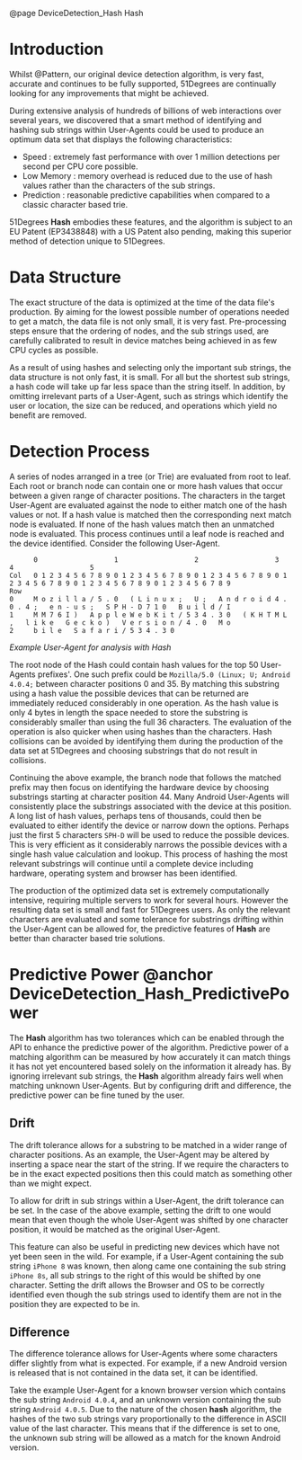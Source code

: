 @page DeviceDetection_Hash Hash

# Introduction
Whilst @Pattern, our original device detection algorithm, is very fast, accurate and continues to be fully supported, 51Degrees are continually looking for any improvements that might be achieved.

During extensive analysis of hundreds of billions of web interactions over several years, we discovered that a smart method of identifying and hashing sub strings within User-Agents could be used to produce an optimum data set that displays the following characteristics:

- Speed : extremely fast performance with over 1 million detections per second per CPU core possible.
- Low Memory : memory overhead is reduced due to the use of hash values rather than the characters of the sub strings.
- Prediction : reasonable predictive capabilities when compared to a classic character based trie.

51Degrees **Hash** embodies these features, and the algorithm is subject to an EU Patent (EP3438848) with a US Patent also pending, making this superior method of detection unique to 51Degrees. 

# Data Structure
The exact structure of the data is optimized at the time of the data file's production. By aiming for the lowest possible number of operations needed to get a match, the data file is not only small, it is very fast. Pre-processing steps ensure that the ordering of nodes, and the sub strings used, are carefully calibrated to result in device matches being achieved in as few CPU cycles as possible.

As a result of using hashes and selecting only the important sub strings, the data structure is not only fast, it is small. For all but the shortest sub strings, a hash code will take up far less space than the string itself. In addition, by omitting irrelevant parts of a User-Agent, such as strings which identify the user or location, the size can be reduced, and operations which yield no benefit are removed.

# Detection Process
A series of nodes arranged in a tree (or Trie) are evaluated from root to leaf. Each root or branch node can contain one or more hash values that occur between a given range of character positions. The characters in the target User-Agent are evaluated against the node to either match one of the hash values or not. If a hash value is matched then the corresponding next match node is evaluated. If none of the hash values match then an unmatched node is evaluated. This process continues until a leaf node is reached and the device identified. Consider the following User-Agent.


```
      0                   1                   2                   3                   4                   5
Col   0 1 2 3 4 5 6 7 8 9 0 1 2 3 4 5 6 7 8 9 0 1 2 3 4 5 6 7 8 9 0 1 2 3 4 5 6 7 8 9 0 1 2 3 4 5 6 7 8 9 0 1 2 3 4 5 6 7 8 9
Row                                                                                                                          
0     M o z i l l a / 5 . 0   ( L i n u x ;   U ;   A n d r o i d 4 . 0 . 4 ;   e n - u s ;   S P H - D 7 1 0   B u i l d / I
1     M M 7 6 I )   A p p l e W e b K i t / 5 3 4 . 3 0   ( K H T M L ,   l i k e   G e c k o )   V e r s i o n / 4 . 0   M o
2     b i l e   S a f a r i / 5 3 4 . 3 0
```

*Example User-Agent for analysis with Hash*

The root node of the Hash could contain hash values for the top 50 User-Agents prefixes'. One such prefix could be `Mozilla/5.0 (Linux; U; Android 4.0.4;` between character positions 0 and 35. By matching this substring using a hash value the possible devices that can be returned are immediately reduced considerably in one operation. As the hash value is only 4 bytes in length the space needed to store the substring is considerably smaller than using the full 36 characters. The evaluation of the operation is also quicker when using hashes than the characters. Hash collisions can be avoided by identifying them during the production of the data set at 51Degrees and choosing substrings that do not result in collisions.

Continuing the above example, the branch node that follows the matched prefix may then focus on identifying the hardware device by choosing substrings starting at character position 44. Many Android User-Agents will consistently place the substrings associated with the device at this position. A long list of hash values, perhaps tens of thousands, could then be evaluated to either identify the device or narrow down the options. Perhaps just the first 5 characters `SPH-D` will be used to reduce the possible devices. This is very efficient as it considerably narrows the possible devices with a single hash value calculation and lookup. This process of hashing the most relevant substrings will continue until a complete device including hardware, operating system and browser has been identified. 

The production of the optimized data set is extremely computationally intensive, requiring multiple servers to work for several hours. However the resulting data set is small and fast for 51Degrees users. As only the relevant characters are evaluated and some tolerance for substrings drifting within the User-Agent can be allowed for, the predictive features of **Hash** are better than character based trie solutions.

# Predictive Power @anchor DeviceDetection_Hash_PredictivePower
The **Hash** algorithm has two tolerances which can be enabled through the API to enhance the predictive power of the algorithm. Predictive power of a matching algorithm can be measured by how accurately it can match things it has not yet encountered based solely on the information it already has. By ignoring irrelevant sub strings, the **Hash** algorithm already fairs well when matching unknown User-Agents. But by configuring drift and difference, the predictive power can be fine tuned by the user.

## Drift
The drift tolerance allows for a substring to be matched in a wider range of character positions. As an example, the User-Agent may be altered by inserting a space near the start of the string. If we require the characters to be in the exact expected positions then this could match as something other than we might expect.

To allow for drift in sub strings within a User-Agent, the drift tolerance can be set. In the case of the above example, setting the drift to one would mean that even though the whole User-Agent was shifted by one character position, it would be matched as the original User-Agent.

This feature can also be useful in predicting new devices which have not yet been seen in the wild. For example, if a User-Agent containing the sub string `iPhone 8` was known, then along came one containing the sub string `iPhone 8s`, all sub strings to the right of this would be shifted by one character. Setting the drift allows the Browser and OS to be correctly identified even though the sub strings used to identify them are not in the position they are expected to be in.

## Difference
The difference tolerance allows for User-Agents where some characters differ slightly from what is expected. For example, if a new Android version is released that is not contained in the data set, it can be identified.

Take the example User-Agent for a known browser version which contains the sub string `Android 4.0.4`, and an unknown version containing the sub string `Android 4.0.5`. Due to the nature of the chosen **hash** algorithm, the hashes of the two sub strings vary proportionally to the difference in ASCII value of the last character. This means that if the difference is set to one, the unknown sub string will be allowed as a match for the known Android version.